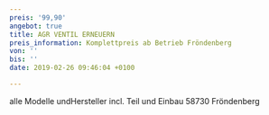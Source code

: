 ```yaml
---
preis: '99,90'
angebot: true
title: AGR VENTIL ERNEUERN
preis_information: Komplettpreis ab Betrieb Fröndenberg
von: ''
bis: ''
date: 2019-02-26 09:46:04 +0100

---
```

alle Modelle undHersteller incl. Teil und Einbau 58730 Fröndenberg